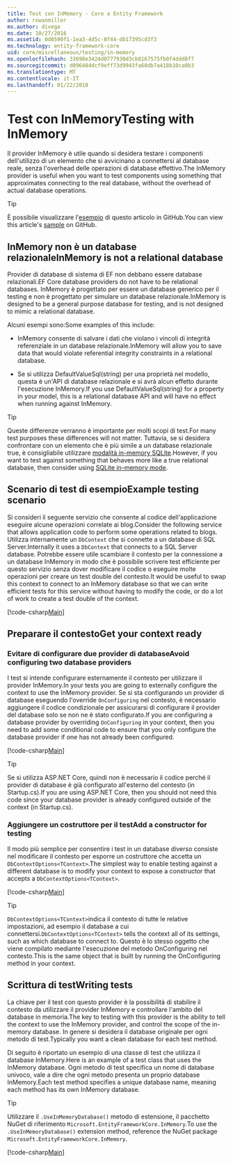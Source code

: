 ```yaml
---
title: Test con InMemory - Core a Entity Framework
author: rowanmiller
ms.author: divega
ms.date: 10/27/2016
ms.assetid: 0d0590f1-1ea3-4d5c-8f44-db17395cd3f3
ms.technology: entity-framework-core
uid: core/miscellaneous/testing/in-memory
ms.openlocfilehash: 33690e3424d0777930d3cb8167575fb0f4ddd8f7
ms.sourcegitcommit: d096484dcf9eff73d9943fa60db7a418b10ca0b3
ms.translationtype: MT
ms.contentlocale: it-IT
ms.lasthandoff: 01/22/2018
---
```

# <a name="testing-with-inmemory"></a><span data-ttu-id="35806-102">Test con InMemory</span><span class="sxs-lookup"><span data-stu-id="35806-102">Testing with InMemory</span></span>

<span data-ttu-id="35806-103">Il provider InMemory è utile quando si desidera testare i componenti dell'utilizzo di un elemento che si avvicinano a connettersi al database reale, senza l'overhead delle operazioni di database effettivo.</span><span class="sxs-lookup"><span data-stu-id="35806-103">The InMemory provider is useful when you want to test components using something that approximates connecting to the real database, without the overhead of actual database operations.</span></span>

> [!TIP]  
> <span data-ttu-id="35806-104">È possibile visualizzare l'[esempio](https://github.com/aspnet/EntityFramework.Docs/tree/master/samples/core/Miscellaneous/Testing) di questo articolo in GitHub.</span><span class="sxs-lookup"><span data-stu-id="35806-104">You can view this article's [sample](https://github.com/aspnet/EntityFramework.Docs/tree/master/samples/core/Miscellaneous/Testing) on GitHub.</span></span>

## <a name="inmemory-is-not-a-relational-database"></a><span data-ttu-id="35806-105">InMemory non è un database relazionale</span><span class="sxs-lookup"><span data-stu-id="35806-105">InMemory is not a relational database</span></span>

<span data-ttu-id="35806-106">Provider di database di sistema di EF non debbano essere database relazionali.</span><span class="sxs-lookup"><span data-stu-id="35806-106">EF Core database providers do not have to be relational databases.</span></span> <span data-ttu-id="35806-107">InMemory è progettato per essere un database generico per il testing e non è progettato per simulare un database relazionale.</span><span class="sxs-lookup"><span data-stu-id="35806-107">InMemory is designed to be a general purpose database for testing, and is not designed to mimic a relational database.</span></span>

<span data-ttu-id="35806-108">Alcuni esempi sono:</span><span class="sxs-lookup"><span data-stu-id="35806-108">Some examples of this include:</span></span>
* <span data-ttu-id="35806-109">InMemory consente di salvare i dati che violano i vincoli di integrità referenziale in un database relazionale.</span><span class="sxs-lookup"><span data-stu-id="35806-109">InMemory will allow you to save data that would violate referential integrity constraints in a relational database.</span></span>

* <span data-ttu-id="35806-110">Se si utilizza DefaultValueSql(string) per una proprietà nel modello, questa è un'API di database relazionale e si avrà alcun effetto durante l'esecuzione InMemory.</span><span class="sxs-lookup"><span data-stu-id="35806-110">If you use DefaultValueSql(string) for a property in your model, this is a relational database API and will have no effect when running against InMemory.</span></span>

> [!TIP]  
> <span data-ttu-id="35806-111">Queste differenze verranno è importante per molti scopi di test.</span><span class="sxs-lookup"><span data-stu-id="35806-111">For many test purposes these differences will not matter.</span></span> <span data-ttu-id="35806-112">Tuttavia, se si desidera confrontare con un elemento che è più simile a un database relazionale true, è consigliabile utilizzare [modalità in-memory SQLite](sqlite.md).</span><span class="sxs-lookup"><span data-stu-id="35806-112">However, if you want to test against something that behaves more like a true relational database, then consider using [SQLite in-memory mode](sqlite.md).</span></span>

## <a name="example-testing-scenario"></a><span data-ttu-id="35806-113">Scenario di test di esempio</span><span class="sxs-lookup"><span data-stu-id="35806-113">Example testing scenario</span></span>

<span data-ttu-id="35806-114">Si consideri il seguente servizio che consente al codice dell'applicazione eseguire alcune operazioni correlate ai blog.</span><span class="sxs-lookup"><span data-stu-id="35806-114">Consider the following service that allows application code to perform some operations related to blogs.</span></span> <span data-ttu-id="35806-115">Utilizza internamente un `DbContext` che si connette a un database di SQL Server.</span><span class="sxs-lookup"><span data-stu-id="35806-115">Internally it uses a `DbContext` that connects to a SQL Server database.</span></span> <span data-ttu-id="35806-116">Potrebbe essere utile scambiare il contesto per la connessione a un database InMemory in modo che è possibile scrivere test efficiente per questo servizio senza dover modificare il codice o eseguire molte operazioni per creare un test double del contesto.</span><span class="sxs-lookup"><span data-stu-id="35806-116">It would be useful to swap this context to connect to an InMemory database so that we can write efficient tests for this service without having to modify the code, or do a lot of work to create a test double of the context.</span></span>

[!code-csharp[Main](../../../../samples/core/Miscellaneous/Testing/BusinessLogic/BlogService.cs)]

## <a name="get-your-context-ready"></a><span data-ttu-id="35806-117">Preparare il contesto</span><span class="sxs-lookup"><span data-stu-id="35806-117">Get your context ready</span></span>

### <a name="avoid-configuring-two-database-providers"></a><span data-ttu-id="35806-118">Evitare di configurare due provider di database</span><span class="sxs-lookup"><span data-stu-id="35806-118">Avoid configuring two database providers</span></span>

<span data-ttu-id="35806-119">I test si intende configurare esternamente il contesto per utilizzare il provider InMemory.</span><span class="sxs-lookup"><span data-stu-id="35806-119">In your tests you are going to externally configure the context to use the InMemory provider.</span></span> <span data-ttu-id="35806-120">Se si sta configurando un provider di database eseguendo l'override `OnConfiguring` nel contesto, è necessario aggiungere il codice condizionale per assicurarsi di configurare il provider del database solo se non ne è stato configurato.</span><span class="sxs-lookup"><span data-stu-id="35806-120">If you are configuring a database provider by overriding `OnConfiguring` in your context, then you need to add some conditional code to ensure that you only configure the database provider if one has not already been configured.</span></span>

[!code-csharp[Main](../../../../samples/core/Miscellaneous/Testing/BusinessLogic/BloggingContext.cs#OnConfiguring)]

> [!TIP]  
> <span data-ttu-id="35806-121">Se si utilizza ASP.NET Core, quindi non è necessario il codice perché il provider di database è già configurato all'esterno del contesto (in Startup.cs).</span><span class="sxs-lookup"><span data-stu-id="35806-121">If you are using ASP.NET Core, then you should not need this code since your database provider is already configured outside of the context (in Startup.cs).</span></span>

### <a name="add-a-constructor-for-testing"></a><span data-ttu-id="35806-122">Aggiungere un costruttore per il test</span><span class="sxs-lookup"><span data-stu-id="35806-122">Add a constructor for testing</span></span>

<span data-ttu-id="35806-123">Il modo più semplice per consentire i test in un database diverso consiste nel modificare il contesto per esporre un costruttore che accetta un `DbContextOptions<TContext>`.</span><span class="sxs-lookup"><span data-stu-id="35806-123">The simplest way to enable testing against a different database is to modify your context to expose a constructor that accepts a `DbContextOptions<TContext>`.</span></span>

[!code-csharp[Main](../../../../samples/core/Miscellaneous/Testing/BusinessLogic/BloggingContext.cs#Constructors)]

> [!TIP]  
> <span data-ttu-id="35806-124">`DbContextOptions<TContext>`indica il contesto di tutte le relative impostazioni, ad esempio il database a cui connettersi.</span><span class="sxs-lookup"><span data-stu-id="35806-124">`DbContextOptions<TContext>` tells the context all of its settings, such as which database to connect to.</span></span> <span data-ttu-id="35806-125">Questo è lo stesso oggetto che viene compilato mediante l'esecuzione del metodo OnConfiguring nel contesto.</span><span class="sxs-lookup"><span data-stu-id="35806-125">This is the same object that is built by running the OnConfiguring method in your context.</span></span>

## <a name="writing-tests"></a><span data-ttu-id="35806-126">Scrittura di test</span><span class="sxs-lookup"><span data-stu-id="35806-126">Writing tests</span></span>

<span data-ttu-id="35806-127">La chiave per il test con questo provider è la possibilità di stabilire il contesto da utilizzare il provider InMemory e controllare l'ambito del database in memoria.</span><span class="sxs-lookup"><span data-stu-id="35806-127">The key to testing with this provider is the ability to tell the context to use the InMemory provider, and control the scope of the in-memory database.</span></span> <span data-ttu-id="35806-128">In genere si desidera il database originale per ogni metodo di test.</span><span class="sxs-lookup"><span data-stu-id="35806-128">Typically you want a clean database for each test method.</span></span>

<span data-ttu-id="35806-129">Di seguito è riportato un esempio di una classe di test che utilizza il database InMemory.</span><span class="sxs-lookup"><span data-stu-id="35806-129">Here is an example of a test class that uses the InMemory database.</span></span> <span data-ttu-id="35806-130">Ogni metodo di test specifica un nome di database univoco, vale a dire che ogni metodo presenta un proprio database InMemory.</span><span class="sxs-lookup"><span data-stu-id="35806-130">Each test method specifies a unique database name, meaning each method has its own InMemory database.</span></span>

>[!TIP]
> <span data-ttu-id="35806-131">Utilizzare il `.UseInMemoryDatabase()` metodo di estensione, il pacchetto NuGet di riferimento `Microsoft.EntityFrameworkCore.InMemory`.</span><span class="sxs-lookup"><span data-stu-id="35806-131">To use the `.UseInMemoryDatabase()` extension method, reference the NuGet package `Microsoft.EntityFrameworkCore.InMemory`.</span></span>

[!code-csharp[Main](../../../../samples/core/Miscellaneous/Testing/TestProject/InMemory/BlogServiceTests.cs)]
